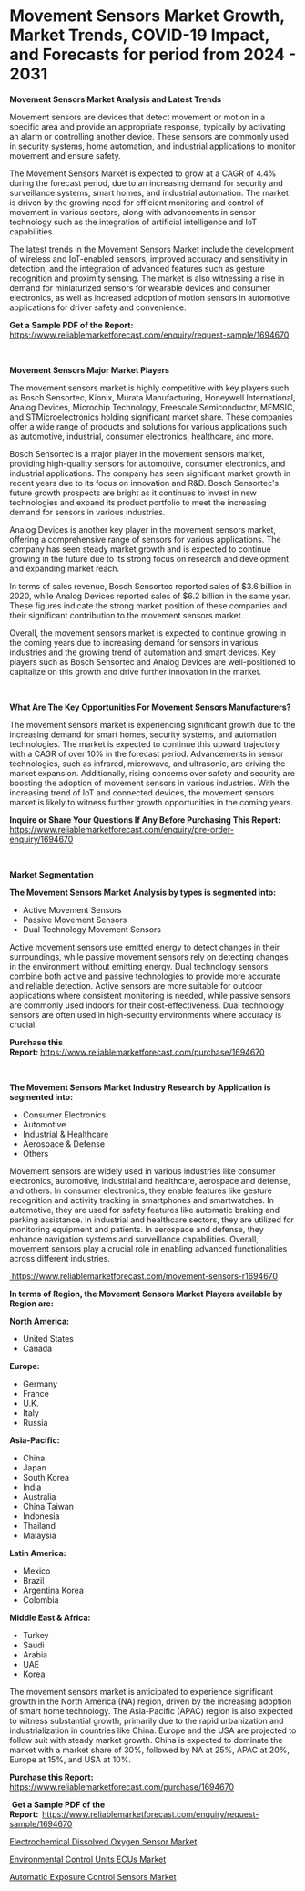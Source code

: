 <p><h1>Movement Sensors Market Growth, Market Trends, COVID-19 Impact, and Forecasts for period from 2024 - 2031</h1></p><p><strong>Movement Sensors Market Analysis and Latest Trends</strong></p>
<p><p>Movement sensors are devices that detect movement or motion in a specific area and provide an appropriate response, typically by activating an alarm or controlling another device. These sensors are commonly used in security systems, home automation, and industrial applications to monitor movement and ensure safety.</p><p>The Movement Sensors Market is expected to grow at a CAGR of 4.4% during the forecast period, due to an increasing demand for security and surveillance systems, smart homes, and industrial automation. The market is driven by the growing need for efficient monitoring and control of movement in various sectors, along with advancements in sensor technology such as the integration of artificial intelligence and IoT capabilities.</p><p>The latest trends in the Movement Sensors Market include the development of wireless and IoT-enabled sensors, improved accuracy and sensitivity in detection, and the integration of advanced features such as gesture recognition and proximity sensing. The market is also witnessing a rise in demand for miniaturized sensors for wearable devices and consumer electronics, as well as increased adoption of motion sensors in automotive applications for driver safety and convenience.</p></p>
<p><strong>Get a Sample PDF of the Report:&nbsp;</strong> <a href="https://www.reliablemarketforecast.com/enquiry/request-sample/1694670">https://www.reliablemarketforecast.com/enquiry/request-sample/1694670</a></p>
<p>&nbsp;</p>
<p><strong>Movement Sensors Major Market Players</strong></p>
<p><p>The movement sensors market is highly competitive with key players such as Bosch Sensortec, Kionix, Murata Manufacturing, Honeywell International, Analog Devices, Microchip Technology, Freescale Semiconductor, MEMSIC, and STMicroelectronics holding significant market share. These companies offer a wide range of products and solutions for various applications such as automotive, industrial, consumer electronics, healthcare, and more.</p><p>Bosch Sensortec is a major player in the movement sensors market, providing high-quality sensors for automotive, consumer electronics, and industrial applications. The company has seen significant market growth in recent years due to its focus on innovation and R&D. Bosch Sensortec's future growth prospects are bright as it continues to invest in new technologies and expand its product portfolio to meet the increasing demand for sensors in various industries.</p><p>Analog Devices is another key player in the movement sensors market, offering a comprehensive range of sensors for various applications. The company has seen steady market growth and is expected to continue growing in the future due to its strong focus on research and development and expanding market reach.</p><p>In terms of sales revenue, Bosch Sensortec reported sales of $3.6 billion in 2020, while Analog Devices reported sales of $6.2 billion in the same year. These figures indicate the strong market position of these companies and their significant contribution to the movement sensors market.</p><p>Overall, the movement sensors market is expected to continue growing in the coming years due to increasing demand for sensors in various industries and the growing trend of automation and smart devices. Key players such as Bosch Sensortec and Analog Devices are well-positioned to capitalize on this growth and drive further innovation in the market.</p></p>
<p>&nbsp;</p>
<p><strong>What Are The Key Opportunities For Movement Sensors Manufacturers?</strong></p>
<p><p>The movement sensors market is experiencing significant growth due to the increasing demand for smart homes, security systems, and automation technologies. The market is expected to continue this upward trajectory with a CAGR of over 10% in the forecast period. Advancements in sensor technologies, such as infrared, microwave, and ultrasonic, are driving the market expansion. Additionally, rising concerns over safety and security are boosting the adoption of movement sensors in various industries. With the increasing trend of IoT and connected devices, the movement sensors market is likely to witness further growth opportunities in the coming years.</p></p>
<p><strong>Inquire or Share Your Questions If Any Before Purchasing This Report:</strong> <a href="https://www.reliablemarketforecast.com/enquiry/pre-order-enquiry/1694670">https://www.reliablemarketforecast.com/enquiry/pre-order-enquiry/1694670</a></p>
<p>&nbsp;</p>
<p><strong>Market Segmentation</strong></p>
<p><strong>The Movement Sensors Market Analysis by types is segmented into:</strong></p>
<p><ul><li>Active Movement Sensors</li><li>Passive Movement Sensors</li><li>Dual Technology Movement Sensors</li></ul></p>
<p><p>Active movement sensors use emitted energy to detect changes in their surroundings, while passive movement sensors rely on detecting changes in the environment without emitting energy. Dual technology sensors combine both active and passive technologies to provide more accurate and reliable detection. Active sensors are more suitable for outdoor applications where consistent monitoring is needed, while passive sensors are commonly used indoors for their cost-effectiveness. Dual technology sensors are often used in high-security environments where accuracy is crucial.</p></p>
<p><strong>Purchase this Report:&nbsp;</strong><a href="https://www.reliablemarketforecast.com/purchase/1694670">https://www.reliablemarketforecast.com/purchase/1694670</a></p>
<p>&nbsp;</p>
<p><strong>The Movement Sensors Market Industry Research by Application is segmented into:</strong></p>
<p><ul><li>Consumer Electronics</li><li>Automotive</li><li>Industrial & Healthcare</li><li>Aerospace & Defense</li><li>Others</li></ul></p>
<p><p>Movement sensors are widely used in various industries like consumer electronics, automotive, industrial and healthcare, aerospace and defense, and others. In consumer electronics, they enable features like gesture recognition and activity tracking in smartphones and smartwatches. In automotive, they are used for safety features like automatic braking and parking assistance. In industrial and healthcare sectors, they are utilized for monitoring equipment and patients. In aerospace and defense, they enhance navigation systems and surveillance capabilities. Overall, movement sensors play a crucial role in enabling advanced functionalities across different industries.</p></p>
<p><a href="https://www.reliablemarketforecast.com/movement-sensors-r1694670">&nbsp;https://www.reliablemarketforecast.com/movement-sensors-r1694670</a></p>
<p><strong>In terms of Region, the Movement Sensors Market Players available by Region are:</strong></p>
<p>
    <p> <strong> North America: </strong>
        <ul>
            <li>United States</li>
            <li>Canada</li>
        </ul>
        </p> 
    <p> <strong> Europe: </strong>
        <ul>
            <li>Germany</li>
            <li>France</li>
            <li>U.K.</li>
            <li>Italy</li>
            <li>Russia</li>
        </ul>
        </p> 
    <p> <strong> Asia-Pacific: </strong>
        <ul>
            <li>China</li>
            <li>Japan</li>
            <li>South Korea</li>
            <li>India</li>
            <li>Australia</li>
            <li>China Taiwan</li>
            <li>Indonesia</li>
            <li>Thailand</li>
            <li>Malaysia</li>
        </ul>
        </p> 
    <p> <strong> Latin America: </strong>
        <ul>
            <li>Mexico</li>
            <li>Brazil</li>
            <li>Argentina Korea</li>
            <li>Colombia</li>
        </ul>
        </p> 
    <p> <strong> Middle East & Africa: </strong>
        <ul>
            <li>Turkey</li>
            <li>Saudi</li>
            <li>Arabia</li>
            <li>UAE</li>
            <li>Korea</li>
        </ul>
    </p>
    </p>
<p><p>The movement sensors market is anticipated to experience significant growth in the North America (NA) region, driven by the increasing adoption of smart home technology. The Asia-Pacific (APAC) region is also expected to witness substantial growth, primarily due to the rapid urbanization and industrialization in countries like China. Europe and the USA are projected to follow suit with steady market growth. China is expected to dominate the market with a market share of 30%, followed by NA at 25%, APAC at 20%, Europe at 15%, and USA at 10%.</p></p>
<p><strong>Purchase this Report: </strong><a href="https://www.reliablemarketforecast.com/purchase/1694670">https://www.reliablemarketforecast.com/purchase/1694670</a></p>
<p>&nbsp;<strong>Get a Sample PDF of the Report:&nbsp;&nbsp;</strong><a href="https://www.reliablemarketforecast.com/enquiry/request-sample/1694670">https://www.reliablemarketforecast.com/enquiry/request-sample/1694670</a></p>
<p><strong></strong></p>
<p><p><a href="https://medium.com/@maria.hardacre7345/electrochemical-dissolved-oxygen-sensor-market-share-market-analysis-growth-trends-forecasts-38d0cefa7fb8">Electrochemical Dissolved Oxygen Sensor Market</a></p><p><a href="https://medium.com/@alexander.bell98078/insights-into-environmental-control-units-ecus-market-share-and-competitive-landscape-for-period-ab8c6cb4f322">Environmental Control Units ECUs Market</a></p><p><a href="https://medium.com/@caraleeh23/automatic-exposure-control-sensors-market-a-global-and-regional-analysis-focus-on-end-user-6d4124d45455">Automatic Exposure Control Sensors Market</a></p></p>
